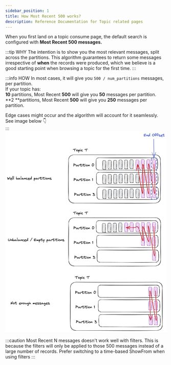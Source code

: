 ```yaml
---
sidebar_position: 1
title: How Most Recent 500 works?
description: Reference Documentation for Topic related pages
---
```


When you first land on a topic consume page, the default search is configured with **Most Recent 500 messages.**

:::tip WHY
The intention is to show you the most relevant messages, split across the partitions. This algorithm guarantees to return some messages irrespective of **when** the records were produced, which we believe is a good starting point when browsing a topic for the first time.
:::

:::info HOW
In most cases, it will give you `500 / num_partitions` messages, per partition.  
If your topic has:  
**10** partitions, Most Recent **500** will give you **50** messages per partition.  
**2 **partitions, Most Recent **500** will give you **250** messages per partition.  

Edge cases might occur and the algorithm will account for it seamlessly.  
See image below 👇  
:::
![Capture d’écran 2024-01-12 à 12.12.14.png](img/most-recent-500.png)


:::caution
Most Recent N messages doesn't work well with filters. This is because the filters will only be applied to those 500 messages instead of a large number of records. Prefer switching to a time-based ShowFrom when using filters
:::
